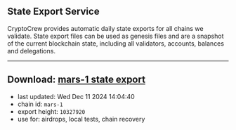 ## State Export Service
CryptoCrew provides automatic daily state exports for all chains we validate. State export files can be used as genesis files and are a snapshot of the current blockchain state, including all validators, accounts, balances and delegations.

---
**Download: [mars-1 state export](https://dl-eu2.ccvalidators.com/SERVICE/mars/mars-1_export_10327920.json)**
---

- last updated: Wed Dec 11 2024 14:04:40
- chain id: `mars-1`
- export height: `10327920`
- use for: airdrops, local tests, chain recovery
